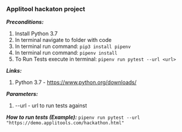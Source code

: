 ### Applitool hackaton project


_**Preconditions:**_
1. Install Python 3.7
2. In terminal navigate to folder with code
3. In terminal run command: `pip3 install pipenv`
4. In terminal run command: `pipenv install`
5. To Run Tests execute in terminal: `pipenv run pytest --url <url>`


_**Links:**_
1. Python 3.7 - https://www.python.org/downloads/ 


_**Parameters:**_
1. --url - url to run tests against

_**How to run tests (Example):**_
`pipenv run pytest --url "https://demo.applitools.com/hackathon.html"`


